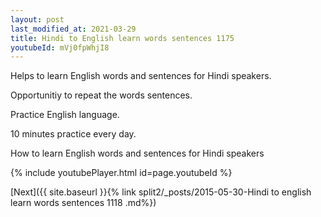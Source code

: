```yaml
---
layout: post
last_modified_at: 2021-03-29
title: Hindi to English learn words sentences 1175 
youtubeId: mVj0fpWhjI8
---
```

 
 
Helps to learn English words and sentences for Hindi speakers.

Opportunitiy to repeat the words sentences. 

Practice English language. 
 
10 minutes practice every day. 
 
How to learn English words and sentences for Hindi speakers 
 
{% include youtubePlayer.html id=page.youtubeId %}
 
 
[Next]({{ site.baseurl }}{% link  split2/_posts/2015-05-30-Hindi to english learn words sentences 1118 .md%})
 
